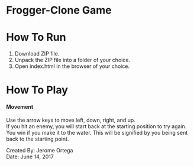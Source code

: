 Frogger-Clone Game
==================

# How To Run

1. Download ZIP file.
2. Unpack the ZIP file into a folder of your choice.
3. Open index.html in the browser of your choice.

# How To Play

#### Movement

Use the arrow keys to move left, down, right, and up.   
If you hit an enemy, you will start back at the starting position to try again.   
You win if you make it to the water.  This will be signified by you being sent back to the starting point.   

Created By: Jerome Ortega   
Date: June 14, 2017
